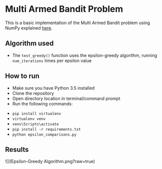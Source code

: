 Multi Armed Bandit Problem
==========================

This is a basic implementation of the Multi Armed Bandit problem using NumPy explained [here](https://en.wikipedia.org/wiki/Multi-armed_bandit).  

Algorithm used
--------------

- The `test_greedy()` function uses the epsilon-greedy algorithm, running `num_iterations` times per epsilon value

How to run
----------
* Make sure you have Python 3.5 installed
* Clone the repository
* Open directory location in terminal/command prompt
* Run the following commands:
- `pip install virtualenv`
- `virtualenv venv`
- `venv\Scripts\activate`
- `pip install -r requirements.txt`
- `python epsilon_comparisons.py`

Results
-------
![](Epsilon-Greedy Algorithm.png?raw=true)